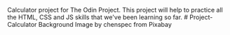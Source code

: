 Calculator project for The Odin Project. This project will help to practice all the HTML, CSS and JS skills that we've been learning so far. # Project-Calculator
Background Image by chenspec from Pixabay

